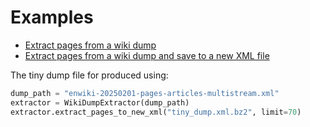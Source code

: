 # Examples

- [Extract pages from a wiki dump](extract_pages.py)
- [Extract pages from a wiki dump and save to a new XML file](extract_pages_to_new_xml.py)

The tiny dump file for produced using:


```python
dump_path = "enwiki-20250201-pages-articles-multistream.xml"
extractor = WikiDumpExtractor(dump_path)
extractor.extract_pages_to_new_xml("tiny_dump.xml.bz2", limit=70)
```